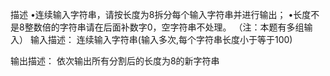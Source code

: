 描述
•连续输入字符串，请按长度为8拆分每个输入字符串并进行输出；
•长度不是8整数倍的字符串请在后面补数字0，空字符串不处理。
（注：本题有多组输入）
输入描述：
连续输入字符串(输入多次,每个字符串长度小于等于100)

输出描述：
依次输出所有分割后的长度为8的新字符串